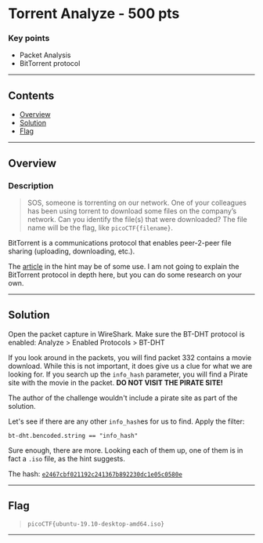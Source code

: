 # **Torrent Analyze - 500 pts**

### Key points

- Packet Analysis
- BitTorrent protocol

---

## **Contents**

- [Overview](#overview)
- [Solution](#solution)
- [Flag](#flag)

---

## Overview

### Description

> SOS, someone is torrenting on our network. One of your colleagues has been using torrent to download some files on the company’s network. Can you identify the file(s) that were downloaded? The file name will be the flag, like `picoCTF{filename}`.

BitTorrent is a communications protocol that enables peer-2-peer file sharing (uploading, downloading, etc.).

The [article](https://www.techworm.net/2017/03/seeds-peers-leechers-torrents-language.html) in the hint may be of some use. I am not going to explain the BitTorrent protocol in depth here, but you can do some research on your own.

---

## Solution

Open the packet capture in WireShark.
Make sure the BT-DHT protocol is enabled: Analyze > Enabled Protocols > BT-DHT

If you look around in the packets, you will find packet 332 contains a movie download. While this is not important, it does give us a clue for what we are looking for. If you search up the `info_hash` parameter, you will find a Pirate site with the movie in the packet. **DO NOT VISIT THE PIRATE SITE!**

The author of the challenge wouldn't include a pirate site as part of the solution.

Let's see if there are any other `info_hash`es for us to find. Apply the filter:

```
bt-dht.bencoded.string == "info_hash"
```

Sure enough, there are more. Looking each of them up, one of them is in fact a `.iso` file, as the hint suggests.

The hash: [`e2467cbf021192c241367b892230dc1e05c0580e`](https://linuxtracker.org/index.php?page=torrent-details&id=e2467cbf021192c241367b892230dc1e05c0580e)

---

## Flag

> `picoCTF{ubuntu-19.10-desktop-amd64.iso}`

---
